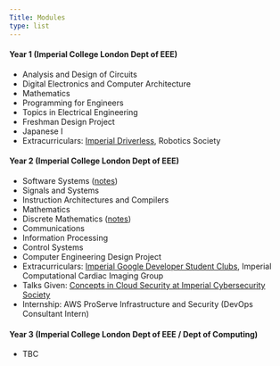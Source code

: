 ```yaml
---
Title: Modules
type: list
---
```



#### Year 1 (Imperial College London Dept of EEE)
- Analysis and Design of Circuits
- Digital Electronics and Computer Architecture 
- Mathematics
- Programming for Engineers
- Topics in Electrical Engineering 
- Freshman Design Project
- Japanese I
- Extracurriculars: [Imperial Driverless](https://driverless.imperial.ac.uk/), Robotics Society

#### Year 2 (Imperial College London Dept of EEE)
- Software Systems ([notes](https://github.com/clemenkok/collegenotes/blob/main/Software_Systems.pdf))
- Signals and Systems
- Instruction Architectures and Compilers
- Mathematics
- Discrete Mathematics ([notes](https://github.com/clemenkok/collegenotes/blob/main/Discrete_Mathematics.pdf))
- Communications
- Information Processing
- Control Systems
- Computer Engineering Design Project
- Extracurriculars: [Imperial Google Developer Student Clubs](https://gdsc.community.dev/imperial-college-of-science-technology-and-medicine/), Imperial Computational Cardiac Imaging Group
- Talks Given: [Concepts in Cloud Security at Imperial Cybersecurity Society](https://www.youtube.com/watch?v=Mer43702Yyo&t=26s)
- Internship: AWS ProServe Infrastructure and Security (DevOps Consultant Intern)

#### Year 3 (Imperial College London Dept of EEE / Dept of Computing)
- TBC